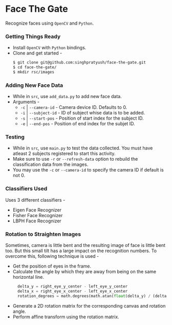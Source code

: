 # Face The Gate

Recognize faces using `OpenCV` and `Python`.


### Getting Things Ready
* Install `OpenCV` with `Python` bindings.
* Clone and get started - 
  ```sh
  $ git clone git@github.com:singhpratyush/face-the-gate.git
  $ cd face-the-gate/
  $ mkdir rsc/images
  ```

### Adding New Face Data
* While in `src`, use `add_data.py` to add new face data.
* Arguments -
  * `-c` | `--camera-id`  - Camera device ID. Defaults to 0.
  * `-i` | `--subject-id` - ID of subject whise data is to be added.
  * `-s` | `--start-pos`  - Position of start index for the subject ID.
  * `-e` | `--end-pos`    - Position of end index for the subjet ID.

### Testing
* While in `src`, use `main.py` to test the data collected. You must have atleast 2 subjects registered to start this activity.
* Make sure to use `-r` or `--refresh-data` option to rebuild the classification data from the images.
* You may use the `-c` or `--camera-id` to specify the camera ID if default is not 0.

### Classifiers Used
Uses 3 different classifiers - 
* Eigen Face Recognizer
* Fisher Face Recognizer
* LBPH Face Recognizer

### Rotation to Straighten Images

Sometimes, camera is little bent and the resulting image of face is little bent too.
But this small tilt has a large impact on the recognition numbers. To overcome this, following technique is used -
* Get the position of eyes in the frame.
* Calculate the angle by which they are away from being on the same horizontal line.
  ```python
    delta_y = right_eye_y_center - left_eye_y_center
    delta_x = right_eye_x_center - left_eye_x_center
    rotation_degrees = math.degrees(math.atan(float(delta_y) / (delta_x)))
  ```
* Generate a 2D rotation matrix for the corresponding canvas and rotation angle.
* Perform affine transform using the rotation matrix.

